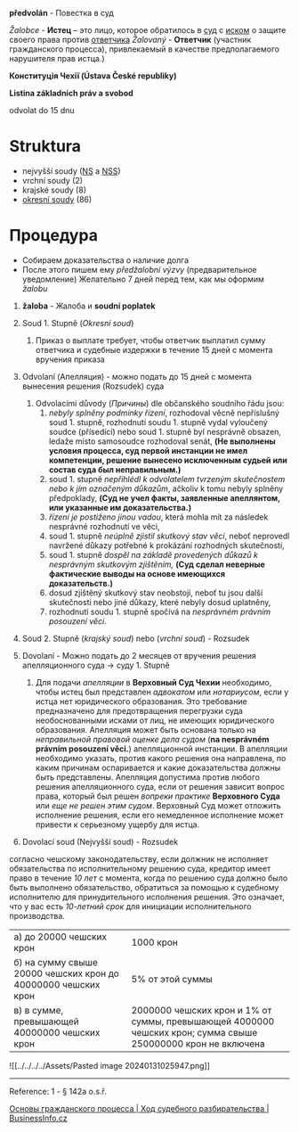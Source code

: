 **předvolán** - Повестка в суд

*Žalobce* -  **Истец** – это лицо, которое обратилось в [суд](https://cs.wikipedia.org/wiki/Soud "Soud") с [иском](https://cs.wikipedia.org/wiki/%C5%BDaloba "Žaloba") о защите своего права против [ответчика](https://cs.wikipedia.org/wiki/%C5%BDalovan%C3%BD)
*Žalovaný* - **Ответчик** (участник гражданского процесса), привлекаемый в качестве предполагаемого нарушителя прав истца.)

**Конституція Чехії (Ústava České republiky)**

**Listina základních práv a svobod**

odvolat do 15 dnu 

# Struktura

- nejvyšší soudy ([NS](https://cs.wikipedia.org/wiki/Nejvy%C5%A1%C5%A1%C3%AD_soud_%C4%8Cesk%C3%A9_republiky "Nejvyšší soud České republiky") a [NSS](https://cs.wikipedia.org/wiki/Nejvy%C5%A1%C5%A1%C3%AD_spr%C3%A1vn%C3%AD_soud_%C4%8Cesk%C3%A9_republiky "Nejvyšší správní soud České republiky"))
- vrchní soudy (2)
- krajské soudy (8)
- [okresní soudy](https://cs.wikipedia.org/wiki/Okresn%C3%AD_soud) (86)

# Процедура 

- Собираем доказательства о наличие долга
- После этого пишем ему *předžalobní výzvy* (предварительное уведомление) Желательно 7 дней перед тем, как мы оформим *žalobu* 
1. **žaloba** - Жалоба и **soudní poplatek**
2. Soud 1. Stupně (*Okresní soud*)
	1. Приказ о выплате требует, чтобы ответчик выплатил сумму ответчика и судебные издержки в течение 15 дней с момента вручения приказа
3. Odvolaní (Апелляция) - можно подать до 15 дней с момента вынесения решения (Rozsudek) суда
	1. Odvolacími důvody (*Причины*) dle občanského soudního řádu jsou: 
		1. *nebyly splněny podmínky řízení*, rozhodoval věcně nepříslušný soud 1. stupně, rozhodnutí soudu 1. stupně vydal vyloučený soudce (přísedící) nebo soud 1. stupně byl nesprávně obsazen, ledaže místo samosoudce rozhodoval senát, **(Не выполнены условия процесса, суд первой инстанции не имел компетенции, решение вынесено исключенным судьей или состав суда был неправильным.)**
		2. soud 1. stupně *nepřihlédl k odvolatelem tvrzeným skutečnostem nebo k jím označeným důkazům*, ačkoliv k tomu nebyly splněny předpoklady, **(Суд не учел факты, заявленные апеллянтом, или указанные им доказательства.)**
		3. *řízení je postiženo jinou vadou*, která mohla mít za následek nesprávné rozhodnutí ve věci,
		4. soud 1. stupně *neúplně zjistil skutkový stav věci*, neboť neprovedl navržené důkazy potřebné k prokázání rozhodných skutečností,
		5. soud 1. stupně *dospěl na základě provedených důkazů k nesprávným skutkovým zjištěním,* **(Суд сделал неверные фактические выводы на основе имеющихся доказательств.)**
		6. dosud zjištěný skutkový stav neobstojí, neboť tu jsou další skutečnosti nebo jiné důkazy, které nebyly dosud uplatněny,
		7. rozhodnutí soudu 1. stupně spočívá na *nesprávném právním posouzení věci.*

4. Soud 2. Stupně (*krajský soud*) nebo (*vrchní soud*) - Rozsudek
5. Dovolaní - Можно подать до 2 месяцев от вручения решения апелляционного суда -> суду 1. Stupně
	1. Для подачи *апелляции* в **Верховный Суд Чехии** необходимо, чтобы истец был представлен *адвокатом* или *нотариусом*, если у истца нет юридического образования. Это требование предназначено для предотвращения перегрузки суда необоснованными исками от лиц, не имеющих юридического образования. Апелляция может быть основана только на *неправильной правовой оценке дела судом* (**na nesprávném právním posouzení věci.**) апелляционной инстанции. В апелляции необходимо указать, против какого решения она направлена, по каким причинам оспаривается и какие доказательства должны быть представлены. Апелляция допустима против любого решения апелляционного суда, если от решения зависит вопрос права, который был решен *вопреки практике* **Верховного Суда** или *еще не решен этим судом*. Верховный Суд может отложить исполнение решения, если его немедленное исполнение может привести к серьезному ущербу для истца.
6. Dovolací soud (Nejvyšší soud) - Rozsudek 

согласно чешскому законодательству, если должник не исполняет обязательства по исполнительному решению суда, кредитор имеет право в течение *10 лет* с момента, когда по решению суда должно было быть выполнено обязательство, обратиться за помощью к судебному исполнителю для принудительного исполнения решения. Это означает, что у вас есть *10-летний срок* для инициации исполнительного производства.


|   |   |
|---|---|
|а) до 20000 чешских крон|1000 крон|
|б) на сумму свыше 20000 чешских крон до 40000000 чешских крон|5% от этой суммы|
|в) в сумме, превышающей 40000000 чешских крон|2000000 чешских крон и 1% от суммы, превышающей 4000000 чешских крон; сумма свыше 250000000 крон не включена|


![[../../../../Assets/Pasted image 20240131025947.png]]


---
Reference:
1 - § 142a o.s.ř.

[Основы гражданского процесса | Ход судебного разбирательства | BusinessInfo.cz](https://www.businessinfo.cz/navody/zaklady-obcanskeho-soudniho-rizeni-ppbi/5/)
